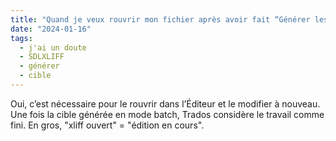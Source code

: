 ```yaml
---
title: "Quand je veux rouvrir mon fichier après avoir fait “Générer les traductions cibles”, il me demande de le reconvertir au format SDLXLIFF. Est-ce que je dois dire “oui” ?"
date: "2024-01-16"
tags:
  - j'ai un doute
  - SDLXLIFF
  - générer
  - cible
---
```


Oui, c’est nécessaire pour le rouvrir dans l’Éditeur et le modifier à nouveau. Une fois la cible générée en mode batch, Trados considère le travail comme fini. En gros, "xliff ouvert" = "édition en cours".


